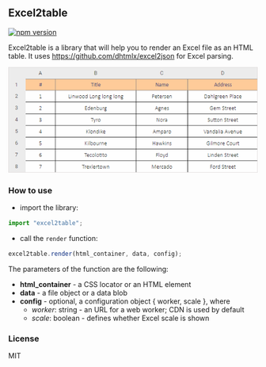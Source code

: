 Excel2table 
-------------

[![npm version](https://badge.fury.io/js/excel2table.svg)](https://badge.fury.io/js/excel2table) 

Excel2table is a library that will help you to render an Excel file as an HTML table. It uses https://github.com/dhtmlx/excel2json for Excel parsing.

![result](result.png)

### How to use

- import the library:

```js
import "excel2table";
```

- call the `render` function:

```js
excel2table.render(html_container, data, config);
```
The parameters of the function are the following:

- **html_container** - a CSS locator or an HTML element
- **data** - a file object or a data blob
- **config** - optional, a configuration object { worker, scale }, where
	- *worker*: string - an URL for a web worker; CDN is used by default
	- *scale*: boolean - defines whether Excel scale is shown


### License

MIT
